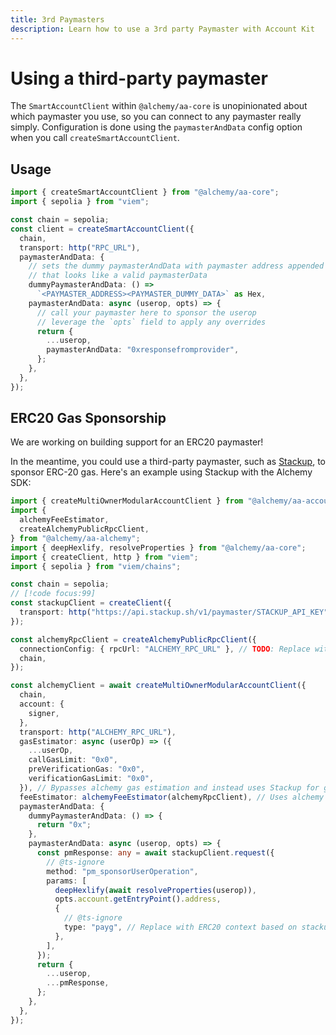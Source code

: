 ```yaml
---
title: 3rd Paymasters
description: Learn how to use a 3rd party Paymaster with Account Kit
---
```


# Using a third-party paymaster

The `SmartAccountClient` within `@alchemy/aa-core` is unopinionated about which paymaster you use, so you can connect to any paymaster really simply. Configuration is done using the `paymasterAndData` config option when you call `createSmartAccountClient`.

## Usage

```ts
import { createSmartAccountClient } from "@alchemy/aa-core";
import { sepolia } from "viem";

const chain = sepolia;
const client = createSmartAccountClient({
  chain,
  transport: http("RPC_URL"),
  paymasterAndData: {
    // sets the dummy paymasterAndData with paymaster address appended with some dummy paymasterData
    // that looks like a valid paymasterData
    dummyPaymasterAndData: () =>
      `<PAYMASTER_ADDRESS><PAYMASTER_DUMMY_DATA>` as Hex,
    paymasterAndData: async (userop, opts) => {
      // call your paymaster here to sponsor the userop
      // leverage the `opts` field to apply any overrides
      return {
        ...userop,
        paymasterAndData: "0xresponsefromprovider",
      };
    },
  },
});
```

## ERC20 Gas Sponsorship

We are working on building support for an ERC20 paymaster!

In the meantime, you could use a third-party paymaster, such as [Stackup](https://docs.stackup.sh/docs/paymaster-api), to sponsor ERC-20 gas. Here's an example using Stackup with the Alchemy SDK:

```ts
import { createMultiOwnerModularAccountClient } from "@alchemy/aa-accounts";
import {
  alchemyFeeEstimator,
  createAlchemyPublicRpcClient,
} from "@alchemy/aa-alchemy";
import { deepHexlify, resolveProperties } from "@alchemy/aa-core";
import { createClient, http } from "viem";
import { sepolia } from "viem/chains";

const chain = sepolia;
// [!code focus:99]
const stackupClient = createClient({
  transport: http("https://api.stackup.sh/v1/paymaster/STACKUP_API_KEY"), // TODO: Replace with your stackup API key here (https://docs.stackup.sh/docs/paymaster-api)
});

const alchemyRpcClient = createAlchemyPublicRpcClient({
  connectionConfig: { rpcUrl: "ALCHEMY_RPC_URL" }, // TODO: Replace with your Alchemy API key (https://dashboard.alchemypreview.com/apps)
  chain,
});

const alchemyClient = await createMultiOwnerModularAccountClient({
  chain,
  account: {
    signer,
  },
  transport: http("ALCHEMY_RPC_URL"),
  gasEstimator: async (userOp) => ({
    ...userOp,
    callGasLimit: "0x0",
    preVerificationGas: "0x0",
    verificationGasLimit: "0x0",
  }), // Bypasses alchemy gas estimation and instead uses Stackup for gas estimation
  feeEstimator: alchemyFeeEstimator(alchemyRpcClient), // Uses alchemy fee estimation to comply with bundler
  paymasterAndData: {
    dummyPaymasterAndData: () => {
      return "0x";
    },
    paymasterAndData: async (userop, opts) => {
      const pmResponse: any = await stackupClient.request({
        // @ts-ignore
        method: "pm_sponsorUserOperation",
        params: [
          deepHexlify(await resolveProperties(userop)),
          opts.account.getEntryPoint().address,
          {
            // @ts-ignore
            type: "payg", // Replace with ERC20 context based on stackups documentation
          },
        ],
      });
      return {
        ...userop,
        ...pmResponse,
      };
    },
  },
});
```
